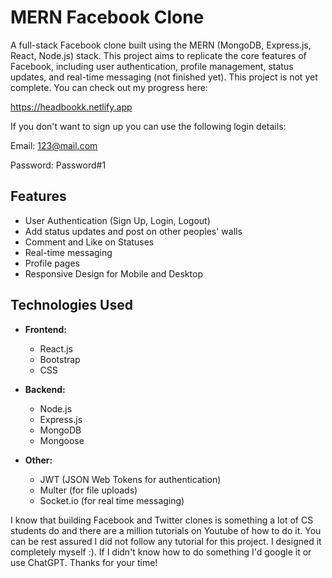 # MERN Facebook Clone

A full-stack Facebook clone built using the MERN (MongoDB, Express.js, React, Node.js) stack. This project aims to replicate the core features of Facebook, including user authentication, profile management, status updates, and real-time messaging (not finished yet).
This project is not yet complete. You can check out my progress here:

https://headbookk.netlify.app

If you don't want to sign up you can use the following login details:

Email: 123@mail.com

Password: Password#1

## Features

- User Authentication (Sign Up, Login, Logout)
- Add status updates and post on other peoples' walls
- Comment and Like on Statuses
- Real-time messaging
- Profile pages
- Responsive Design for Mobile and Desktop

## Technologies Used

- **Frontend:**
  - React.js
  - Bootstrap
  - CSS

- **Backend:**
  - Node.js
  - Express.js
  - MongoDB
  - Mongoose

- **Other:**
  - JWT (JSON Web Tokens for authentication)
  - Multer (for file uploads)
  - Socket.io (for real time messaging)

I know that building Facebook and Twitter clones is something a lot of CS students do and there are a million tutorials on Youtube of how to do it. You can be rest assured I did not follow any tutorial for this project. I designed it completely myself :). If I didn't know how to do something I'd google it or use ChatGPT. Thanks for your time!

